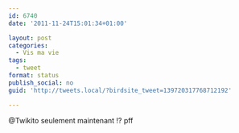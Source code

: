 ```yaml
---
id: 6740
date: '2011-11-24T15:01:34+01:00'

layout: post
categories:
  - Vis ma vie
tags:
  - tweet
format: status
publish_social: no
guid: 'http://tweets.local/?birdsite_tweet=139720317768712192'

---
```


@Twikito seulement maintenant !? pff